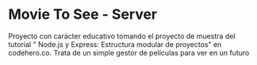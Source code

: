 Movie To See - Server
========================
Proyecto con carácter educativo tomando el proyecto de muestra del tutorial " Node.js y Express: Estructura modular de proyectos" en codehero.co.
Trata de un simple gestor de películas para ver en un futuro